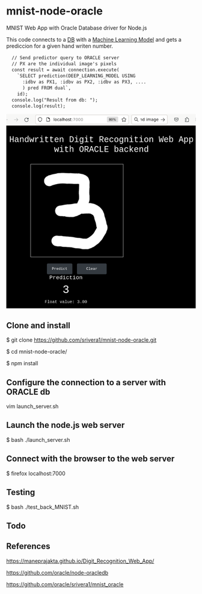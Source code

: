 # mnist-node-oracle


MNIST Web App with Oracle Database driver for Node.js

This code connects to a [DB](https://github.com/oracle/srivera1/mnist_oracle) with a [Machine Learning Model](https://github.com/srivera1/mnist_oracle/tree/master/exported_mnist_trained) and gets a prediccion for a given hand writen number.


      // Send predictor query to ORACLE server
      // PX are the individual image's pixels
      const result = await connection.execute(
        `SELECT prediction(DEEP_LEARNING_MODEL USING
          :idbv as PX1, :idbv as PX2, :idbv as PX3, ....
          ) pred FROM dual`,
        id);
      console.log("Result from db: ");
      console.log(result);


![front](https://github.com/srivera1/mnist-node-oracle/blob/master/img/front.png?raw=true)

## Clone and install

$ git clone https://github.com/srivera1/mnist-node-oracle.git

$ cd mnist-node-oracle/

$ npm install

## Configure the connection to a server with ORACLE db

vim launch_server.sh

## Launch the node.js web server

$ bash ./launch_server.sh

## Connect with the browser to the web server

$ firefox localhost:7000


## Testing

$ bash ./test_back_MNIST.sh


## Todo



## References

https://maneprajakta.github.io/Digit_Recognition_Web_App/


https://github.com/oracle/node-oracledb


https://github.com/oracle/srivera1/mnist_oracle
